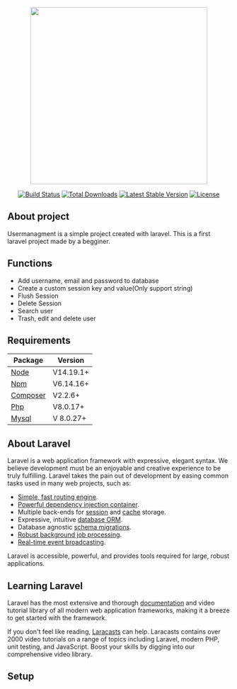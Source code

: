 <p align="center"><a href="https://laravel.com" target="_blank"><img src="https://raw.githubusercontent.com/laravel/art/master/logo-lockup/5%20SVG/2%20CMYK/1%20Full%20Color/laravel-logolockup-cmyk-red.svg" width="400"></a></p>

<p align="center">
<a href="https://travis-ci.org/laravel/framework"><img src="https://travis-ci.org/laravel/framework.svg" alt="Build Status"></a>
<a href="https://packagist.org/packages/laravel/framework"><img src="https://img.shields.io/packagist/dt/laravel/framework" alt="Total Downloads"></a>
<a href="https://packagist.org/packages/laravel/framework"><img src="https://img.shields.io/packagist/v/laravel/framework" alt="Latest Stable Version"></a>
<a href="https://packagist.org/packages/laravel/framework"><img src="https://img.shields.io/packagist/l/laravel/framework" alt="License"></a>
</p>

## About project 
Usermanagment is a simple project created with laravel. This is a first laravel project made by a begginer.

## Functions
- Add username, email and password to database
- Create a custom session key and value(Only support string)
- Flush Session
- Delete Session
- Search user
- Trash, edit and delete user

## Requirements
<table>
<thead>
<tr>
<th>Package</th>
<th>Version</th>
</tr>
</thead>
<tbody>
<tr>
<td><a href="https://nodejs.org/en/" rel="nofollow">Node</a></td>
<td>V14.19.1+</td>
</tr>
<tr>
<td><a href="https://nodejs.org/en/" rel="nofollow">Npm</a></td>
<td>V6.14.16+</td>
</tr>
<tr>
<td><a href="https://getcomposer.org/" rel="nofollow">Composer</a></td>
<td>V2.2.6+</td>
</tr>
<tr>
<td><a href="https://www.php.net/" rel="nofollow">Php</a></td>
<td>V8.0.17+</td>
</tr>
<tr>
<td><a href="https://www.mysql.com/" rel="nofollow">Mysql</a></td>
<td>V 8.0.27+</td>
</tr>
</tbody>
</table>

## About Laravel

Laravel is a web application framework with expressive, elegant syntax. We believe development must be an enjoyable and creative experience to be truly fulfilling. Laravel takes the pain out of development by easing common tasks used in many web projects, such as:

- [Simple, fast routing engine](https://laravel.com/docs/routing).
- [Powerful dependency injection container](https://laravel.com/docs/container).
- Multiple back-ends for [session](https://laravel.com/docs/session) and [cache](https://laravel.com/docs/cache) storage.
- Expressive, intuitive [database ORM](https://laravel.com/docs/eloquent).
- Database agnostic [schema migrations](https://laravel.com/docs/migrations).
- [Robust background job processing](https://laravel.com/docs/queues).
- [Real-time event broadcasting](https://laravel.com/docs/broadcasting).

Laravel is accessible, powerful, and provides tools required for large, robust applications.

## Learning Laravel

Laravel has the most extensive and thorough [documentation](https://laravel.com/docs) and video tutorial library of all modern web application frameworks, making it a breeze to get started with the framework.

If you don't feel like reading, [Laracasts](https://laracasts.com) can help. Laracasts contains over 2000 video tutorials on a range of topics including Laravel, modern PHP, unit testing, and JavaScript. Boost your skills by digging into our comprehensive video library.

## Setup
